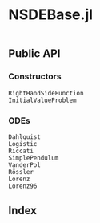 # NSDEBase.jl

```@contents
```

## Public API

### Constructors

```@docs
RightHandSideFunction
InitialValueProblem
```

### ODEs

```@docs
Dahlquist
Logistic
Riccati
SimplePendulum
VanderPol
Rössler
Lorenz
Lorenz96
```

## Index

```@index
```
